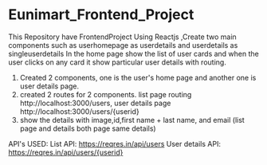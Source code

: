 # Eunimart_Frontend_Project
This Repository have FrontendProject Using Reactjs ,Create two main components such as userhomepage as userdetails and userdetails as singleuserdetails
In the home page show the list of user cards and when the user clicks on any card it show particular user details with routing. 

1) Created 2 components, one is the user's home page and another one is user details page.
2) created 2 routes for 2 components. list page routing http://localhost:3000/users, user details page http://localhost:3000/users/{userid}
3) show the details with image,id,first name + last name, and email (list page and details both page same details)

API's USED:
List API: https://reqres.in/api/users
User details API: https://reqres.in/api/users/{userid}
